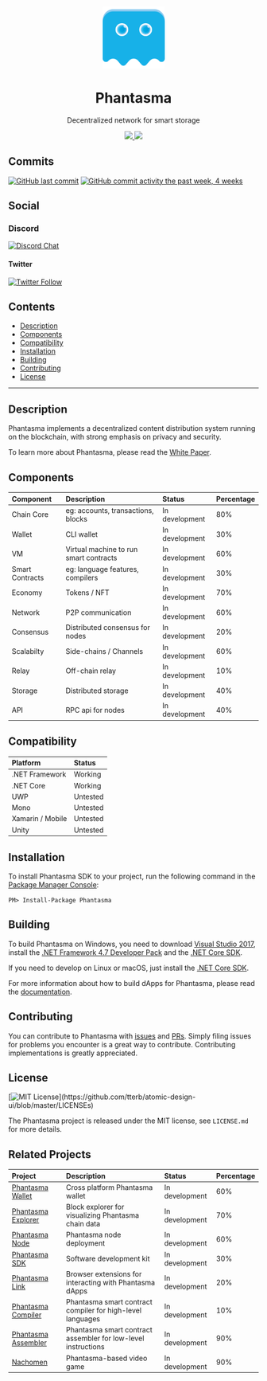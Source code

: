 <p align="center">
  <img
    src="/logo.png"
    width="125px"
  >
</p>

<h1 align="center">Phantasma</h1>

<p align="center">
  Decentralized network for smart storage
</p>

<p align="center">      
  <a href="https://travis-ci.org/phantasma-io/PhantasmaChain">
    <img src="https://travis-ci.org/phantasma-io/PhantasmaChain.svg?branch=master">
  </a>
  <a href="https://github.com/phantasma-io/PhantasmaChain/blob/master/LICENSE">
    <img src="https://img.shields.io/badge/license-MIT-blue.svg">
  </a>
</p>

## Commits
[![GitHub last commit](https://img.shields.io/github/last-commit/phantasma-io/PhantasmaChain.svg?style=flat)]()
[![GitHub commit activity the past week, 4 weeks](https://img.shields.io/github/commit-activity/y/phantasma-io/PhantasmaChain.svg?style=flat)]()

## Social

### Discord  
[![Discord Chat](https://img.shields.io/discord/404769727634997261.svg)](https://discord.gg/RsKn8EN)  

#### Twitter
[![Twitter Follow](https://img.shields.io/twitter/follow/phantasmachain.svg?style=social)](https://twitter.com/phantasmachain)

## Contents

- [Description](#description)
- [Components](#components)
- [Compatibility](#compatibility)
- [Installation](#installation)
- [Building](#building)
- [Contributing](#contributing)
- [License](#license)

---

## Description

Phantasma implements a decentralized content distribution system running on the blockchain, with strong emphasis on privacy and security.

To learn more about Phantasma, please read the [White Paper](https://phantasma.io/phantasma_whitepaper.pdf).

## Components

Component	| Description	| Status	| Percentage
:---------------------- | :------------ | :------------  | :------------ 
Chain Core 		| eg: accounts, transactions, blocks | In development | 80%
Wallet | CLI wallet | In development | 30%
VM 		| Virtual machine to run smart contracts | In development | 60%
Smart Contracts | eg: language features, compilers | In development | 30%
Economy | Tokens / NFT | In development | 70%
Network 			| P2P communication | In development | 60%
Consensus | Distributed consensus for nodes | In development | 20%
Scalabilty | Side-chains / Channels | In development | 60%
Relay | Off-chain relay | In development | 10%
Storage | Distributed storage | In development| 40%
API 			| RPC api for nodes | In development | 40%

## Compatibility

Platform 		| Status
:---------------------- | :------------
.NET Framework 		| Working
.NET Core 		| Working
UWP 			| Untested
Mono 			| Untested
Xamarin / Mobile 	| Untested
Unity 			| Untested

## Installation

To install Phantasma SDK to your project, run the following command in the [Package Manager Console](https://docs.nuget.org/ndocs/tools/package-manager-console):

```
PM> Install-Package Phantasma
```

## Building

To build Phantasma on Windows, you need to download [Visual Studio 2017](https://www.visualstudio.com/products/visual-studio-community-vs), install the [.NET Framework 4.7 Developer Pack](https://www.microsoft.com/en-us/download/details.aspx?id=55168) and the [.NET Core SDK](https://www.microsoft.com/net/core).

If you need to develop on Linux or macOS, just install the [.NET Core SDK](https://www.microsoft.com/net/core).

For more information about how to build dApps for Phantasma, please read the [documentation](http://phantasma.io/development).

## Contributing

You can contribute to Phantasma with [issues](https://github.com/Phantasma-io/PhantasmaChain/issues) and [PRs](https://github.com/Phantasma-io/PhantasmaChain/pulls). Simply filing issues for problems you encounter is a great way to contribute. Contributing implementations is greatly appreciated.

## License

[![MIT License](https://img.shields.io/apm/l/atomic-design-ui.svg?)](https://github.com/tterb/atomic-design-ui/blob/master/LICENSEs)

The Phantasma project is released under the MIT license, see `LICENSE.md` for more details.

## Related Projects

Project	| Description	| Status	| Percentage
:---------------------- | :------------ | :------------  | :------------ 
[Phantasma Wallet](https://github.com/phantasma-io/PhantasmaWallet) 		| Cross platform Phantasma wallet | In development | 60%
[Phantasma Explorer](https://github.com/phantasma-io/PhantasmaExplorer) | Block explorer for visualizing Phantasma chain data | In development | 70%
[Phantasma Node](https://github.com/phantasma-io/PhantasmaNode) | Phantasma node deployment | In development | 60%
[Phantasma SDK](https://github.com/phantasma-io/PhantasmaSDK) 		| Software development kit | In development | 30%
[Phantasma Link](https://github.com/phantasma-io/PhantasmaLink) 		| Browser extensions for interacting with Phantasma dApps | In development | 20%
[Phantasma Compiler](https://github.com/phantasma-io/PhantasmaCompiler) | Phantasma smart contract compiler for high-level languages | In development | 10%
[Phantasma Assembler](https://github.com/phantasma-io/PhantasmaAssembler) | Phantasma smart contract assembler for low-level instructions | In development | 90%
[Nachomen](https://nacho.men) 			| Phantasma-based video game | In development | 90%
